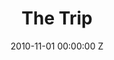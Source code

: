 ---
title: The Trip
date: 2010-11-01 00:00:00 Z
categories:
- television
tags:
- example
- news
- story
img: "/uploads/shaheen-baig-casting-the-trip.jpg"
director: Michael Winterbottom
with: Steve Coogan, Rob Brydon
imdb: "http://www.imdb.com/title/tt1698441/"
video: j9uwmqi4pe
layout: project
---